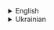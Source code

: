 <details>
<summary>English</summary>

## IntervalOptimizationMethods.py

This file contains classes and methods for interval optimization techniques.

- **Golden Ratio Optimization**
  - Method: `golden_ratio_optimization(func, a, b, tolerance)`
  - Description: Implements the golden ratio optimization method to find the minimum of a unimodal function within a given interval.
- **Fibonacci Optimization**
  - Method: `fibonacci_optimization(func, lower_bound, upper_bound, tolerance, n)`
  - Description: Utilizes the Fibonacci search method to iteratively narrow down the search interval for function optimization.
- **Bisection Optimization**
  - Method: `bisection_optimization(func, a, b, delta, epsilon)`
  - Description: Implements the bisection method to find the minimum of a function by repeatedly bisecting the interval.

## PointOptimizationMethods.py

This file contains classes and methods for point-based optimization techniques.

- **Newton's Method**
  - Method: `newtons_method(f, x_k, precision, max_iterations)`
  - Description: Implements Newton's method for finding the roots of a function to optimize a given function.
- **Gradient Descent**
  - Method: `gradient_method(fun, uk, max_iterations, tolerance, alpha, beta, max_value)`
  - Description: Implements gradient descent optimization method for finding the minimum of a function.
- **Random Search**
  - Method: `random_search(fun_expr, x_k, tolerance, step_size, max_iterations, shrink_step)`
  - Description: Utilizes random search technique to optimize a function by randomly exploring the solution space.

## Graph_plotting.py
This file includes functions for reading and processing data from a CSV file, computing average times, and plotting bar charts, histograms, and boxplots.

## multi_optimization.py
This script performs optimization using both point and interval methods, saving the results to a CSV file. It also aggregates and saves the results in another CSV file.


## Data_analysis.py
This file contains functions for loading and preprocessing data, performing statistical tests, bootstrapping, and plotting histograms and boxplots.


### test.py
This script tests the optimization methods defined in the `PointOptimizationMethods` class.

</details>

<details>
<summary>Ukrainian</summary>

## IntervalOptimizationMethods.py

Цей файл містить класи та методи для методів оптимізації інтервалу.

- **Оптимізація золотим відношенням**
  - Метод: `golden_ratio_optimization(func, a, b, tolerance)`
  - Опис: Реалізує метод оптимізації золотим відношенням для знаходження мінімуму унімодальної функції в заданому інтервалі.
- **Оптимізація числами Фібоначчі**
  - Метод: `fibonacci_optimization(func, lower_bound, upper_bound, tolerance, n)`
  - Опис: Використовує метод пошуку числами Фібоначчі для поступового скорочення інтервалу пошуку функції.
- **Оптимізація методом бісекції**
  - Метод: `bisection_optimization(func, a, b, delta, epsilon)`
  - Опис: Реалізує метод бісекції для пошуку мінімуму функції шляхом повторного розділення інтервалу.

## PointOptimizationMethods.py

Цей файл містить класи та методи для точкових методів оптимізації.

- **Метод Ньютона**
  - Метод: `newtons_method(f, x_k, precision, max_iterations)`
  - Опис: Реалізує метод Ньютона для знаходження коренів функції для оптимізації заданої функції.
- **Градієнтний спуск**
  - Метод: `gradient_method(fun, uk, max_iterations, tolerance, alpha, beta, max_value)`
  - Опис: Реалізує метод градієнтного спуску для знаходження мінімуму функції.
- **Випадковий пошук**
  - Метод: `random_search(fun_expr, x_k, tolerance, step_size, max_iterations, shrink_step)`
  - Опис: Використовує випадковий пошук для оптимізації функції шляхом випадкового дослідження простору рішень.

## Graph_plotting.py
Цей файл включає функції для читання та обробки даних з файлу CSV, обчислення середніх часів та побудови стовпчикових діаграм, гістограм та бокс-плотів.

## multi_optimization.py
Цей скрипт виконує оптимізацію за допомогою як точкових, так і інтервальних методів, зберігаючи результати у файлі CSV. Також результати агрегуються та зберігаються у іншому файлі CSV.


## Data_analysis.py
Цей файл містить функції для завантаження та передобробки даних, виконання статистичних тестів, бутстрепу та побудови гістограм та бокс-плотів.


### test.py
У цьому скрипті проводяться тести методів оптимізації, визначених у класі `PointOptimizationMethods`.

</details>